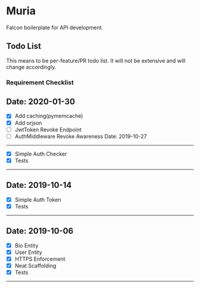 Muria 
=====
Falcon boilerplate for API development.

Todo List
---------
This means to be per-feature/PR todo list. 
It will not be extensive and will change
accordingly.

### Requirement Checklist
Date: 2020-01-30
---
- [x] Add caching(pymemcache)
- [x] Add orjson
- [ ] JwtToken Revoke Endpoint
- [ ] AuthMiddleware Revoke Awareness
Date: 2019-10-27
---
- [x] Simple Auth Checker
- [x] Tests
---
Date: 2019-10-14
---
- [x] Simple Auth Token
- [x] Tests
---
Date: 2019-10-06
---
- [x] Bio Entity      
- [x] User Entity
- [x] HTTPS Enforcement
- [x] Neat Scaffolding
- [x] Tests
---
